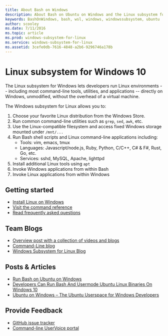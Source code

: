 ```yaml
---
title: About Bash on Windows
description: About Bash on Ubuntu on Windows and the Linux subsystem for Windows
keywords: BashOnWindows, bash, wsl, windows, windowssubsystem, ubuntu
author: scooley
ms.date: 7/11/2016
ms.topic: article
ms.prod: windows-subsystem-for-linux
ms.service: windows-subsystem-for-linux
ms.assetid: 3cefe0db-7616-4848-a2b6-9296746a178b
---
```


# Linux subsystem for Windows 10

The Linux subsystem for Windows lets developers run Linux environments -- including most command-line tools, utilities, and applications -- directly on Windows, unmodified, without the overhead of a virtual machine.  

The Windows subsystem for Linux allows you to:

1. Choose your favorite Linux distribution from the Windows Store.
1. Run common command-line utilities such as `grep`, `sed`, `awk`, etc. 
1. Use the Linux-compatible filesystem and access fixed Windows storage mounted under `/mnt/...`
1. Run Bash shell scripts and Linux command-line applications including:  
    * Tools: vim, emacs, tmux
    * Languages: Javascript/node.js, Ruby, Python, C/C++, C# & F#, Rust, Go, etc.
    * Services: sshd, MySQL, Apache, lighttpd
1. Install additional Linux tools using `apt`
1. Invoke Windows applications from within Bash
1. Invoke Linux applications from within Windows

## Getting started

* [Install Linux on Windows](install_guide.md)
* [Visit the command reference](reference.md)
* [Read frequently asked questions](faq.md)

## Team Blogs
* [Overview post with a collection of videos and blogs](https://blogs.msdn.microsoft.com/commandline/learn-about-bash-on-windows-subsystem-for-linux/)
* [Command-Line blog](https://blogs.msdn.microsoft.com/commandline/)
* [Windows Subsystem for Linux Blog](https://blogs.msdn.microsoft.com/wsl/)

## Posts & Articles
* [Run Bash on Ubuntu on Windows](https://blogs.windows.com/buildingapps/2016/03/30/run-bash-on-ubuntu-on-windows/)
* [Developers Can Run Bash And Usermode Ubuntu Linux Binaries On Windows 10](http://www.hanselman.com/blog/DevelopersCanRunBashShellAndUsermodeUbuntuLinuxBinariesOnWindows10.aspx)
* [Ubuntu on Windows – The Ubuntu Userspace for Windows Developers](http://insights.ubuntu.com/2016/03/30/ubuntu-on-windows-the-ubuntu-userspace-for-windows-developers/) 

## Provide Feedback
* [GitHub issue tracker](https://github.com/Microsoft/BashOnWindows/issues)
* [Command-line UserVoice portal](https://wpdev.uservoice.com/forums/266908-command-prompt-console-bash-on-ubuntu-on-windo/category/161892-bash)